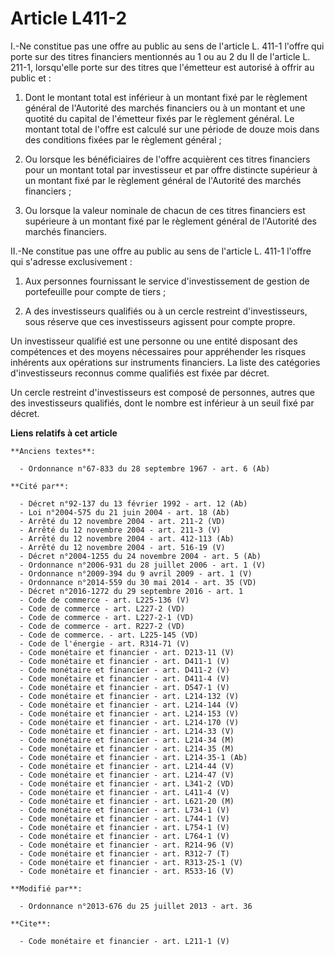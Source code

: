 # Article L411-2

I.-Ne constitue pas une offre au public au sens de l'article L. 411-1 l'offre qui porte sur des titres financiers mentionnés
au 1 ou au 2 du II de l'article L. 211-1, lorsqu'elle porte sur des titres que l'émetteur est autorisé à offrir au public
et : 

1. Dont le montant total est inférieur à un montant fixé par le règlement général de l'Autorité des marchés financiers ou à
un montant et une quotité du capital de l'émetteur fixés par le règlement général. Le montant total de l'offre est calculé
sur une période de douze mois dans des conditions fixées par le règlement général ; 

2. Ou lorsque les bénéficiaires de l'offre acquièrent ces titres financiers pour un montant total par investisseur et par
offre distincte supérieur à un montant fixé par le règlement général de l'Autorité des marchés financiers ; 

3. Ou lorsque la valeur nominale de chacun de ces titres financiers est supérieure à un montant fixé par le règlement général
de l'Autorité des marchés financiers. 

II.-Ne constitue pas une offre au public au sens de l'article L. 411-1 l'offre qui s'adresse exclusivement : 

1. Aux personnes fournissant le service d'investissement de gestion de portefeuille pour compte de tiers ; 

2. A des investisseurs qualifiés ou à un cercle restreint d'investisseurs, sous réserve que ces investisseurs agissent pour
compte propre. 

Un investisseur qualifié est une personne ou une entité disposant des compétences et des moyens nécessaires pour appréhender
les risques inhérents aux opérations sur instruments financiers. La liste des catégories d'investisseurs reconnus comme
qualifiés est fixée par décret. 

Un cercle restreint d'investisseurs est composé de personnes, autres que des investisseurs qualifiés, dont le nombre est
inférieur à un seuil fixé par décret.

**Liens relatifs à cet article**

	**Anciens textes**:

	  - Ordonnance n°67-833 du 28 septembre 1967 - art. 6 (Ab)

	**Cité par**:

	  - Décret n°92-137 du 13 février 1992 - art. 12 (Ab)
	  - Loi n°2004-575 du 21 juin 2004 - art. 18 (Ab)
	  - Arrêté du 12 novembre 2004 - art. 211-2 (VD)
	  - Arrêté du 12 novembre 2004 - art. 211-3 (V)
	  - Arrêté du 12 novembre 2004 - art. 412-113 (Ab)
	  - Arrêté du 12 novembre 2004 - art. 516-19 (V)
	  - Décret n°2004-1255 du 24 novembre 2004 - art. 5 (Ab)
	  - Ordonnance n°2006-931 du 28 juillet 2006 - art. 1 (V)
	  - Ordonnance n°2009-394 du 9 avril 2009 - art. 1 (V)
	  - Ordonnance n°2014-559 du 30 mai 2014 - art. 35 (VD)
	  - Décret n°2016-1272 du 29 septembre 2016 - art. 1
	  - Code de commerce - art. L225-136 (V)
	  - Code de commerce - art. L227-2 (VD)
	  - Code de commerce - art. L227-2-1 (VD)
	  - Code de commerce - art. R227-2 (VD)
	  - Code de commerce. - art. L225-145 (VD)
	  - Code de l'énergie - art. R314-71 (V)
	  - Code monétaire et financier - art. D213-11 (V)
	  - Code monétaire et financier - art. D411-1 (V)
	  - Code monétaire et financier - art. D411-2 (V)
	  - Code monétaire et financier - art. D411-4 (V)
	  - Code monétaire et financier - art. D547-1 (V)
	  - Code monétaire et financier - art. L214-132 (V)
	  - Code monétaire et financier - art. L214-144 (V)
	  - Code monétaire et financier - art. L214-153 (V)
	  - Code monétaire et financier - art. L214-170 (V)
	  - Code monétaire et financier - art. L214-33 (V)
	  - Code monétaire et financier - art. L214-34 (M)
	  - Code monétaire et financier - art. L214-35 (M)
	  - Code monétaire et financier - art. L214-35-1 (Ab)
	  - Code monétaire et financier - art. L214-44 (V)
	  - Code monétaire et financier - art. L214-47 (V)
	  - Code monétaire et financier - art. L341-2 (VD)
	  - Code monétaire et financier - art. L411-4 (V)
	  - Code monétaire et financier - art. L621-20 (M)
	  - Code monétaire et financier - art. L734-1 (V)
	  - Code monétaire et financier - art. L744-1 (V)
	  - Code monétaire et financier - art. L754-1 (V)
	  - Code monétaire et financier - art. L764-1 (V)
	  - Code monétaire et financier - art. R214-96 (V)
	  - Code monétaire et financier - art. R312-7 (T)
	  - Code monétaire et financier - art. R313-25-1 (V)
	  - Code monétaire et financier - art. R533-16 (V)

	**Modifié par**:

	  - Ordonnance n°2013-676 du 25 juillet 2013 - art. 36

	**Cite**:

	  - Code monétaire et financier - art. L211-1 (V)
